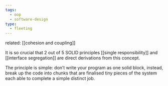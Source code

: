 ```yaml
---
tags:
  - oop
  - software-design
type:
  - fleeting
---
```



related: [[cohesion and coupling]]

It is so crucial that 2 out of 5 SOLID principles [[single responsibility]] and [[interface segregation]] are direct derivations from this concept.

The principle is simple: don’t write your program as one solid block, instead, break up the code into chunks that are finalised tiny pieces of the system each able to complete a simple distinct job.

